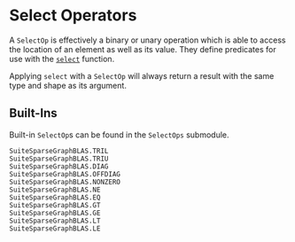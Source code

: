 # Select Operators

A `SelectOp` is effectively a binary or unary operation which is able to access the location of an element as well as its value.
They define predicates for use with the [`select`](@ref) function.

Applying `select` with a `SelectOp` will always return a result with the same type and shape as its argument.

## Built-Ins

Built-in `SelectOp`s can be found in the `SelectOps` submodule.

```@docs
SuiteSparseGraphBLAS.TRIL
SuiteSparseGraphBLAS.TRIU
SuiteSparseGraphBLAS.DIAG
SuiteSparseGraphBLAS.OFFDIAG
SuiteSparseGraphBLAS.NONZERO
SuiteSparseGraphBLAS.NE
SuiteSparseGraphBLAS.EQ
SuiteSparseGraphBLAS.GT
SuiteSparseGraphBLAS.GE
SuiteSparseGraphBLAS.LT
SuiteSparseGraphBLAS.LE
```